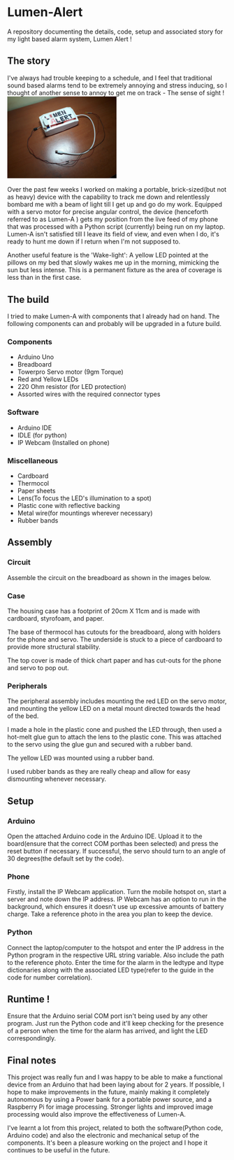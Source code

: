 # Lumen-Alert
A repository documenting the details, code, setup and associated story for my light based alarm system, Lumen Alert !

## The story
I've always had trouble keeping to a schedule, and I feel that traditional sound based alarms tend to be extremely annoying and stress inducing, so I thought of another sense to annoy to get me on track - The sense of sight !
<br>
<img src="https://github.com/Tejal-V-Shetty/Lumen-Alert/blob/main/Files/Full_view.jpg" alt="Lumen Alert" width=250>

Over the past few weeks I worked on making a portable, brick-sized(but not as heavy) device with the capability to track me down and relentlessly bombard me with a beam of light till I get up and go do my work. Equipped with a servo motor for precise angular control, the device (henceforth referred to as Lumen-A ) gets my position from the live feed of my phone that was processed with a Python script (currently) being run on my laptop. Lumen-A isn't satisfied till I leave its field of view, and even when I do, it's ready to hunt me down if I return when I'm not supposed to.
<br>

Another useful feature is the 'Wake-light': A yellow LED pointed at the pillows on my bed that slowly wakes me up in the morning, mimicking the sun but less intense. This is a permanent fixture as the area of coverage is less than in the first case.

## The build
I tried to make Lumen-A with components that I already had on hand. The following components can and probably will be upgraded in a future build.
<br>

### Components
- Arduino Uno
- Breadboard
- Towerpro Servo motor (9gm Torque)
- Red and Yellow LEDs
- 220 Ohm resistor (for LED protection)
- Assorted wires with the required connector types

### Software
- Arduino IDE
- IDLE (for python)
- IP Webcam (Installed on phone)

### Miscellaneous
- Cardboard
- Thermocol
- Paper sheets
- Lens(To focus the LED's illumination to a spot)
- Plastic cone with reflective backing
- Metal wire(for mountings wherever necessary)
- Rubber bands

## Assembly
### Circuit
Assemble the circuit on the breadboard as shown in the images below.

### Case
The housing case has a footprint of 20cm X 11cm and is made with cardboard, styrofoam, and paper. 
<br>

The base of thermocol has cutouts for the breadboard, along with holders for the phone and servo. The underside is stuck to a piece of cardboard to provide more structural stability.
<br>

The top cover is made of thick chart paper and has cut-outs for the phone and servo to pop out.

### Peripherals
The peripheral assembly includes mounting the red LED on the servo motor, and mounting the yellow LED on a metal mount directed towards the head of the bed.
<br>

I made a hole in the plastic cone and pushed the LED through, then used a hot-melt glue gun to attach the lens to the plastic cone.
This was attached to the servo using the glue gun and secured with a rubber band.
<br>

The yellow LED was mounted using a rubber band.
<br>

I used rubber bands as they are really cheap and allow for easy dismounting whenever necessary.

## Setup
### Arduino
Open the attached Arduino code in the Arduino IDE. Upload it to the board(ensure that the correct COM porthas been selected) and press the reset button if necessary. If successful, the servo should turn to an angle of 30 degrees(the default set by the code).

### Phone
Firstly, install the IP Webcam application. Turn the mobile hotspot on, start a server and note down the IP address. IP Webcam has an option to run in the background, which ensures it doesn't use up excessive amounts of battery charge. Take a reference photo in the area you plan to keep the device.

### Python
Connect the laptop/computer to the hotspot and enter the IP address in the Python program in the respective URL string variable. Also include the path to the reference photo. Enter the time for the alarm in the ledtype and ltype dictionaries along with the associated LED type(refer to the guide in the code for number correlation).

## Runtime !
Ensure that the Arduino serial COM port isn't being used by any other program. Just run the Python code and it'll keep checking for the presence of a person when the time for the alarm has arrived, and light the LED correspondingly.

## Final notes
This project was really fun and I was happy to be able to make a functional device from an Arduino that had been laying about for 2 years. If possible, I hope to make improvements in the future, mainly making it completely autonomous by using a Power bank for a portable power source, and a Raspberry Pi for image processing. Stronger lights and improved image processing would also improve the effectiveness of Lumen-A. 
<br>

I've learnt a lot from this project, related to both the software(Python code, Arduino code) and also the electronic and mechanical setup of the components. It's been a pleasure working on the project and I hope it continues to be useful in the future.
